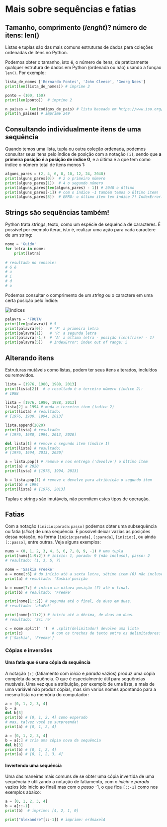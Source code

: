 # Mais sobre sequências e fatias

## Tamanho, comprimento (*lenght*)? número de itens: len()

Listas e tuplas são das mais comuns estruturas de dados para coleções ordenadas de itens no Python. 

Podemos obter o tamanho, isto é, o número de itens, de praticamente qualquer estrutura de dados em Python (ordenada ou não) usando a funçao `len()`. Por exemplo:

```python
lista_de_nomes ['Bernardo Fontes', 'John Cleese', 'Georg Nees']
print(len(lista_de_nomes)) # imprime 3

ponto = (100, 150)
print(len(ponto))  # imprime 2

n_paises = len(codigos_de_pais) # lista baseada em https://www.iso.org/obp/ui/#search
print(n_paises) # imprime 249
```

## Consultando individualmente itens de uma sequência

Quando temos uma lista, tupla ou outra coleção ordenada, podemos consultar seus itens pelo índice de posição com a notação `[i]`, sendo que **a primeira posição é a posição de índice 0**, e a última é a que tem como índice o número total de itens menos 1:

```python
alguns_pares = (2, 4, 6, 8, 10, 12, 24, 2048)
print(alguns_pares[0])  # 2 o primeiro número
print(alguns_pares[1])  # 4 o segundo número
print(alguns_pares[len(alguns_pares) - 1]) # 2048 o último
print(alguns_pares[-1]) # com o índice -1 também temos o último item!
print(alguns_pares[8])  # ERRO: o último item tem índice 7! IndexError: index out of range: 8
```

## Strings são sequências também!

Python trata *strings*, texto, como um espécie de sequência de caracteres. É possível por exemplo iterar, isto é, realizar uma ação para cada caractere de um string:

```python
nome = 'Guido'
for letra in nome:
    print(letra)
    
# resultado no console:
# G é 
# u
# i
# d
# o
```

Podemos consultar o comprimento de um *string* ou o caractere em uma certa posição pelo índice:

![indices](https://github.com/villares/material-aulas/blob/master/Processing-Python/assets/slices.png)

```python
palavra = 'FRUTA'
print(len(palavra)) # 5 
print(palavra[0])   # 'F' a primeira letra
print(palavra[1])   # 'R' a segunda letra
print(palavra[-1])  # 'A' a última letra - posição (len(frase) - 1)
print(palavra[5])   # IndexError: index out of range: 5
```

## Alterando itens

Estruturas mutáveis como listas, podem ter seus itens alterados, incluídos ou removidos.

```python
lista = [1976, 1980, 1988, 2013]
print(lista[2])  # o resultado é o terceiro número (índice 2):
# 1988

lista = [1976, 1980, 1988, 2013]
lista[2] = 1994 # muda o terceiro item (índice 2)
print(lista) # resultado:
# [1976, 1980, 1994, 2013]

lista.append(2020)
print(lista) # resultado:
# [1976, 1980, 1994, 2013, 2020]

del lista[1] # remove o segundo item (índice 1)
print(lista) # resultado:
# [1976, 1994, 2013, 2020]

a = lista.pop() # remove e nos entrega ('devolve') o último item
print(a) # 2020
print(lista) # [1976, 1994, 2013]

b = lista.pop(1) # remove e devolve para atribuição o segundo item
print(b) # 1994
print(lista) # [1976, 2013]
```

Tuplas e strings são imutáveis, não permitem estes tipos de operação.

## Fatias

Com a notação `[inicio:parada:passo]` podemos obter uma subsequência ou fatia (*slice*) de uma sequência. É possível deixar vazias as posições dessa notação, na forma `[inicio:parada]`, `[:parada]`, `[inicio:]`, ou ainda `[::passo]`, entre outras. Veja alguns exemplos:

```python
nums = (0, 1, 2, 3, 4, 5, 6, 7, 8, 9, -1) # uma tupla
print(nums[1:9:2]) # início: 1, parada: 9 (não incluso), passo: 2
# resultado: (1, 3, 5, 7)

nome = 'Saskia Freeke'
a = nome[:6] # do início até a sexta letra, sétimo item (6) não incluso.
print(a) # resultado: 'Saskia'posição

b = nome[7:] # início na oitava posição (7) até o final.
print(b) # resultado: 'Freeke' 

print(nome[1::2]) # segunda até o final, de duas em duas.
# resultado: 'akaFek'

print(nome[:11:2]) # início até a décima, de duas em duas.
# resultado: 'Ssi re'

c = nome.split(' ')  # .split(delimitador) devolve uma lista 
print(c)             # com os trechos de texto entre os delimitadores:
# ['Saskia', 'Freeke']
```
### Cópias e inversões

#### Uma fatia que é uma cópia da sequência

A notação `[:]` (fatiamento com *início* e *parada* vazios) produz uma cópia completa da sequência. O que é especialmente útil para sequências mutáveis. Uma vez que a atribuição, por exemplo de uma lista, a mais de uma variável não produz cópias, mas sim varios nomes apontando para a mesma lista na memória do computador:

```python
a = [0, 1, 2, 3, 4]
b = a
del b[3]
print(b) # [0, 1, 2, 4] como esperado
# mas, talvez você se surpreenda!
print(a) # [0, 1, 2, 4]

a = [0, 1, 2, 3, 4]
b = a[:] # cria uma cópia nova da sequência
del b[3]
print(b) # [0, 1, 2, 4]
print(a) # [0, 1, 2, 3, 4]
```

#### Invertendo uma sequência

Uma das maneiras mais comuns de se obter uma cópia invertida de uma sequência é utilizando a notação de fatiamento, com o *início* e *parada* vazios (do início ao final) mas com o *passo* -1, o que fica `[::-1]` como nos exemplos abaixo:

```python
a = [0, 1, 2, 3, 4]
b = a[::-1]
print(b)  # imprime: [4, 2, 1, 0]

print("Alexandre"[::-1]) # imprime: erdnaxelA
```



